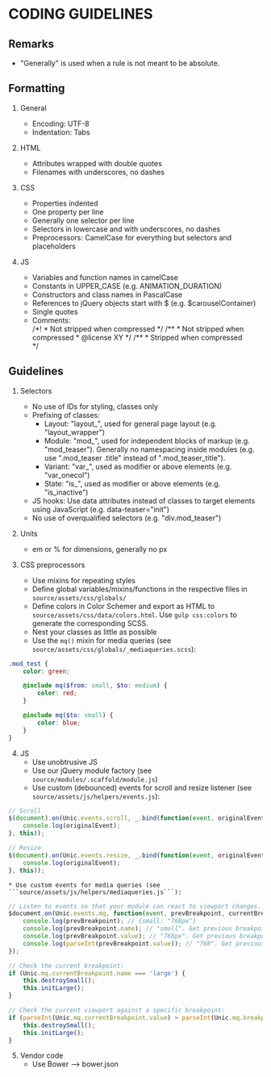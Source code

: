 # CODING GUIDELINES

## Remarks

* "Generally" is used when a rule is not meant to be absolute.


## Formatting

1. General
	* Encoding: UTF-8
	* Indentation: Tabs

2. HTML
	* Attributes wrapped with double quotes
	* Filenames with underscores, no dashes

3. CSS
	* Properties indented
	* One property per line
	* Generally one selector per line
	* Selectors in lowercase and with underscores, no dashes
	* Preprocessors: CamelCase for everything but selectors and placeholders

4. JS
	* Variables and function names in camelCase
	* Constants in UPPER_CASE (e.g. ANIMATION_DURATION)
	* Constructors and class names in PascalCase
	* References to jQuery objects start with $ (e.g. $carouselContainer)
	* Single quotes
	* Comments:  
		/\*!
		 \* Not stripped when compressed
		 \*/
		/\**
		 \* Not stripped when compressed
		 \* @license XY
		 \*/
		/\**
		 \* Stripped when compressed  
		 \*/


## Guidelines

1. Selectors
	* No use of IDs for styling, classes only
	* Prefixing of classes:
		* Layout: "layout\_", used for general page layout (e.g. "layout\_wrapper")
		* Module: "mod\_", used for independent blocks of markup (e.g. "mod\_teaser"). Generally no namespacing inside modules (e.g. use ".mod\_teaser .title" instead of ".mod\_teaser\_title").
		* Variant: "var\_", used as modifier or above elements (e.g. "var\_onecol")
		* State: "is\_", used as modifier or above elements (e.g. "is\_inactive")
	* JS hooks: Use data attributes instead of classes to target elements using JavaScript (e.g. data-teaser="init")
	* No use of overqualified selectors (e.g. "div.mod\_teaser")

2. Units
	* em or % for dimensions, generally no px

3. CSS preprocessors
	* Use mixins for repeating styles
	* Define global variables/mixins/functions in the respective files in ```source/assets/css/globals/```
	* Define colors in Color Schemer and export as HTML to ```source/assets/css/data/colors.html```. Use ```gulp css:colors``` to generate the corresponding SCSS.
	* Nest your classes as little as possible
	* Use the ```mq()``` mixin for media queries (see ```source/assets/css/globals/_mediaqueries.scss```):

```scss
.mod_test {
	color: green;

	@include mq($from: small, $to: medium) {
		color: red;
	}

	@include mq($to: small) {
		color: blue;
	}
}
```

4. JS
	* Use unobtrusive JS
	* Use our jQuery module factory (see ```source/modules/.scaffold/module.js```)
	* Use custom (debounced) events for scroll and resize listener (see ```source/assets/js/helpers/events.js```):

```js
// Scroll
$(document).on(Unic.events.scroll, _.bind(function(event, originalEvent) {
	console.log(originalEvent);
}, this));

// Resize
$(document).on(Unic.events.resize, _.bind(function(event, originalEvent) {
	console.log(originalEvent);
}, this));
```

	* Use custom events for media queries (see ```source/assets/js/helpers/mediaqueries.js```):

```js
// Listen to events so that your module can react to viewport changes. They are debounced already (using Unic.events.resize):
$document.on(Unic.events.mq, function(event, prevBreakpoint, currentBreakpoint) {
	console.log(prevBreakpoint); // {small: "768px"}
	console.log(prevBreakpoint.name); // "small". Get previous breakpoint name.
	console.log(prevBreakpoint.value); // "768px". Get previous breakpoint size as string.
	console.log(parseInt(prevBreakpoint.value)); // "768". Get previous breakpoint size as number.
});

// Check the current breakpoint:
if (Unic.mq.currentBreakpoint.name === 'large') {
	this.destroySmall();
	this.initLarge();
}

// Check the current viewport against a specific breakpoint:
if (parseInt(Unic.mq.currentBreakpoint.value) > parseInt(Unic.mq.breakpoints.small)) {
	this.destroySmall();
	this.initLarge();
}
```

5. Vendor code
	* Use Bower --> bower.json
